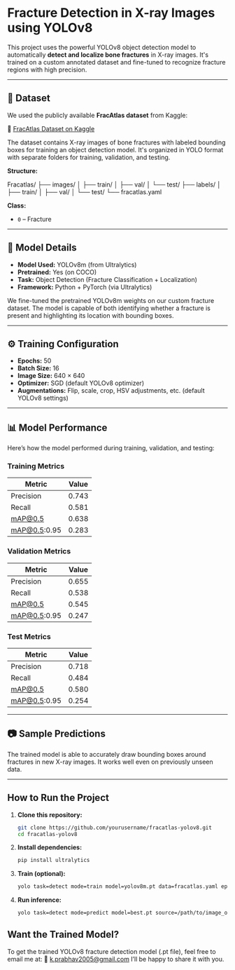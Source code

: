 # Fracture Detection in X-ray Images using YOLOv8

This project uses the powerful YOLOv8 object detection model to automatically **detect and localize bone fractures** in X-ray images. It's trained on a custom annotated dataset and fine-tuned to recognize fracture regions with high precision.

---

## 📁 Dataset

We used the publicly available **FracAtlas dataset** from Kaggle:

🔗 [FracAtlas Dataset on Kaggle](https://www.kaggle.com/datasets/abdohamdg/fracatlas-dataset)

The dataset contains X-ray images of bone fractures with labeled bounding boxes for training an object detection model. It's organized in YOLO format with separate folders for training, validation, and testing.

**Structure:**

Fracatlas/
├── images/
│ ├── train/
│ ├── val/
│ └── test/
├── labels/
│ ├── train/
│ ├── val/
│ └── test/
└── fracatlas.yaml


**Class:**  
- `0` – Fracture

---

## 🚀 Model Details

- **Model Used:** YOLOv8m (from Ultralytics)
- **Pretrained:** Yes (on COCO)
- **Task:** Object Detection (Fracture Classification + Localization)
- **Framework:** Python + PyTorch (via Ultralytics)

We fine-tuned the pretrained YOLOv8m weights on our custom fracture dataset. The model is capable of both identifying whether a fracture is present and highlighting its location with bounding boxes.

---

## ⚙️ Training Configuration

- **Epochs:** 50  
- **Batch Size:** 16  
- **Image Size:** 640 × 640  
- **Optimizer:** SGD (default YOLOv8 optimizer)  
- **Augmentations:** Flip, scale, crop, HSV adjustments, etc. (default YOLOv8 settings)

---

## 📊 Model Performance

Here’s how the model performed during training, validation, and testing:

### Training Metrics
| Metric       | Value  |
|--------------|--------|
| Precision    | 0.743  |
| Recall       | 0.581  |
| mAP@0.5      | 0.638  |
| mAP@0.5:0.95 | 0.283  |

### Validation Metrics
| Metric       | Value  |
|--------------|--------|
| Precision    | 0.655  |
| Recall       | 0.538  |
| mAP@0.5      | 0.545  |
| mAP@0.5:0.95 | 0.247  |

### Test Metrics
| Metric       | Value  |
|--------------|--------|
| Precision    | 0.718  |
| Recall       | 0.484  |
| mAP@0.5      | 0.580  |
| mAP@0.5:0.95 | 0.254  |

---

## 📷 Sample Predictions

The trained model is able to accurately draw bounding boxes around fractures in new X-ray images. It works well even on previously unseen data.

---

## How to Run the Project

1. **Clone this repository:**
   ```bash
   git clone https://github.com/yourusername/fracatlas-yolov8.git
   cd fracatlas-yolov8
   ```
2. **Install dependencies:**
   ```bash
   pip install ultralytics
   ```
3. **Train (optional):**
   ```bash
   yolo task=detect mode=train model=yolov8m.pt data=fracatlas.yaml epochs=50 imgsz=640
   ```
4. **Run inference:**

   ```bash
   yolo task=detect mode=predict model=best.pt source=/path/to/image_or_folder
   ```
## Want the Trained Model?

To get the trained YOLOv8 fracture detection model (.pt file), feel free to email me at:
📧 k.prabhav2005@gmail.com
I’ll be happy to share it with you.
